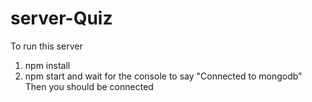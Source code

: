 # server-Quiz

To run this server 

1. npm install 
2. npm start and wait for the console to say "Connected to mongodb" Then you should be connected 

